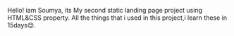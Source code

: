 Hello!
iam Soumya,
its My second static landing page project using HTML&CSS property.
All the things that i used in this project,i learn these in 15days😊.
